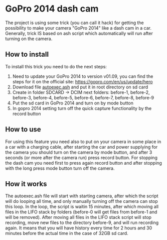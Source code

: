 # GoPro 2014 dash cam
The project is using some trick (you can call it hack) for getting the possibility to make your camera "GoPro 2014" like a dash cam in a car. Generally, trick IS based on ash script which automatically will run after turning on the camera.

## How to install
To install this trick you need to do the next steps:
1. Need to update your GoPro 2014 to version v01.09, you can find the steps for it on the official site: https://gopro.com/en/us/update/hero
2. Download file [autoexec.ash](autoexec.ash) and put it in root directory on sd card
3. Create in folder SDCARD -> DCIM next folders: before-1, before-2, before-3, before-4, before-5, before-6, before-7, before-8, before-9
4. Put the sd card in GoPro 2014 and turn on by mode button
5. In gopro 2014 setting turn off the quick capture functionality by the record button

## How to use
For using this feature you need also to put on your camera in some place in a car with a charging cable, after starting the car and power supplying for the camera you should turn on the camera by mode button, and after 3 seconds (or more after the camera run) press record button. For stopping the dash cam you need first to press again record button and after stopping with the long press mode button turn off the camera.

## How it works
The autoexec.ash file will start with starting camera, after which the script will do looping all time, and only manually turning off the camera can stop this loop.
In the loop, the script is waitin 15 minutes, after which moving all files in the LIFO stack by folders (before-0 will get files from before-1 and will be removed). After moving all files in the LIFO stack script will stop recording, move new files to the directory before-9, and will run recording again. It means that you will have history every time for 2 hours and 30 minutes before the actual time in the case of 32GB sd card.
